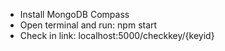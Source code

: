 -   Install MongoDB Compass
-   Open terminal and run: npm start
-   Check in link: localhost:5000/checkkey/{keyid}
